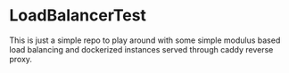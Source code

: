 # LoadBalancerTest

This is just a simple repo to play around with some simple modulus based load balancing and dockerized instances served through caddy reverse proxy.
